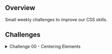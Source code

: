 ## Overview
Small weekly challenges to improve our CSS skills.

## Challenges
<details>
    <summary>Challenge 00 - Centering Elements</summary>

Let's try centering elements both vertically and horizontally. Come up with at least 3 different ways.

![challenge-00](/00-centering/challenge-00.png)

**Bonus**  
Add extra styling to the containers

![bonus-00](/00-centering/bonus-00.png)


- [Project Details](/00-centering/README.md)
- [Linhs Solution](/00-centering/linh/index.html)
- [Nilson's Solution](/00-centering/nilson/index.html)
</details>

